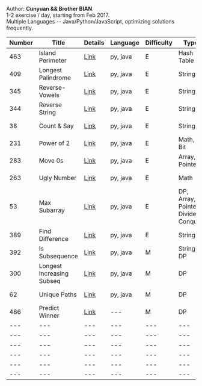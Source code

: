 Author: **Cunyuan && Brother BIAN**. <br>
1-2 exercise / day, starting from Feb 2017.<br>
Multiple Languages -- Java/Python/JavaScript, optimizing solutions frequently. <br>

| Number | Title | Details | Language | Difficulty | Type | Week |
| --- | --- | --- | --- | --- | --- | --- |
| 463 | Island Perimeter | [Link](https://leetcode.com/problems/island-perimeter/) | py, java | E | Hash Table | 2/12-2/19 |
| 409 | Longest Palindrome | [Link](https://leetcode.com/problems/longest-palindrome/) | py, java | E | String | 2/12-2/19 |
| 345 | Reverse-Vowels | [Link](https://leetcode.com/problems/reverse-vowels-of-a-string/) | py, java | E | String | 2/12-2/19 |
| 344 | Reverse String | [Link](https://leetcode.com/problems/reverse-string/) | py, java | E | String | 2/12-2/19 |
| 38 | Count & Say | [Link](https://leetcode.com/problems/count-and-say/) | py, java | E | String | 2/12-2/19 |
| 231 | Power of 2 | [Link](https://leetcode.com/problems/power-of-two/) | py, java | E | Math, Bit | 2/12-2/19 |
| 283 | Move 0s | [Link](https://leetcode.com/problems/move-zeroes/) | py, java | E | Array, Pointer | 2/12-2/19 |
| 263 | Ugly Number | [Link](https://leetcode.com/problems/ugly-number/) | py, java | E | Math | 2/12-2/19 |
| 53 | Max Subarray | [Link](https://leetcode.com/problems/maximum-subarray/) | py, java | E | DP, Array, Pointer,<br> Divide & Conquer | 2/12-2/19 |
| 389 | Find Difference | [Link](https://leetcode.com/problems/find-the-difference/) | py, java | E | String | 2/12-2/19 |
| 392 | Is Subsequence | [Link](https://leetcode.com/problems/is-subsequence/) | py, java | M | String, DP | 2/12-2/19 |
| 300 | Longest Increasing Subseq | [Link](https://leetcode.com/problems/longest-increasing-subsequence/?tab=Description) | py, java | M | DP | 2/20-2/27 |
| 62 | Unique Paths | [Link](https://leetcode.com/problems/unique-paths/?tab=Description) | py, java | M | DP | 2/20-2/27 |
| 486 | Predict Winner | [Link](https://leetcode.com/problems/predict-the-winner/?tab=Description) | --- | M | DP | 2/20-2/27 |
| --- | --- | --- | --- | --- | --- | --- |
| --- | --- | --- | --- | --- | --- | --- |
| --- | --- | --- | --- | --- | --- | --- |
| --- | --- | --- | --- | --- | --- | --- |
| --- | --- | --- | --- | --- | --- | --- |
| --- | --- | --- | --- | --- | --- | --- |

